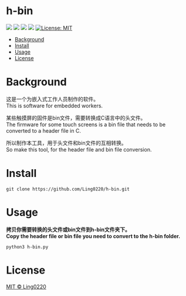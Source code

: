 # h-bin
![](https://img.shields.io/badge/author-Ling0220-brightgreen.svg) ![](https://img.shields.io/badge/version-v0.0.1-blue.svg) ![](https://img.shields.io/badge/platform-windows|linux|mac-lightgrey.svg) ![](https://img.shields.io/badge/language-python-orange.svg) [![License: MIT](https://img.shields.io/badge/License-MIT-yellow.svg)](LICENSE)


-   [Background](#Background)
-   [Install](#Install)
-   [Usage](#Usage)
-   [License](#License)


# Background
这是一个为嵌入式工作人员制作的软件。  
This is software for embedded workers.  

某些触摸屏的固件是bin文件，需要转换成C语言中的头文件。  
The firmware for some touch screens is a bin file that needs to be converted to a header file in C.  

所以制作本工具，用于头文件和bin文件的互相转换。  
So make this tool, for the header file and bin file conversion.  

# Install
``` shell
git clone https://github.com/Ling0220/h-bin.git
```

# Usage
**拷贝你需要转换的头文件或bin文件到h-bin文件夹下。**  
**Copy the header file or bin file you need to convert to the h-bin folder.**
``` shell
python3 h-bin.py
```

# License
[MIT © Ling0220](./LICENSE)